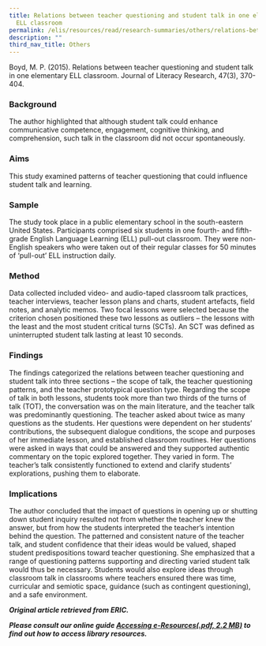 ```yaml
---
title: Relations between teacher questioning and student talk in one elementary
  ELL classroom
permalink: /elis/resources/read/research-summaries/others/relations-between-teacher-questioning-student-talk/
description: ""
third_nav_title: Others
---
```

Boyd, M. P. (2015). Relations between teacher questioning and student talk in one elementary ELL classroom. Journal of Literacy Research, 47(3), 370-404.

### Background

The author highlighted that although student talk could enhance communicative competence, engagement, cognitive thinking, and comprehension, such talk in the classroom did not occur spontaneously.

### Aims

This study examined patterns of teacher questioning that could influence student talk and learning.

### Sample

The study took place in a public elementary school in the south-eastern United States. Participants comprised six students in one fourth- and fifth-grade English Language Learning (ELL) pull-out classroom. They were non-English speakers who were taken out of their regular classes for 50 minutes of ‘pull-out’ ELL instruction daily.

### Method

Data collected included video- and audio-taped classroom talk practices, teacher interviews, teacher lesson plans and charts, student artefacts, field notes, and analytic memos. Two focal lessons were selected because the criterion chosen positioned these two lessons as outliers – the lessons with the least and the most student critical turns (SCTs). An SCT was defined as uninterrupted student talk lasting at least 10 seconds.

### Findings

The findings categorized the relations between teacher questioning and student talk into three sections – the scope of talk, the teacher questioning patterns, and the teacher prototypical question type. Regarding the scope of talk in both lessons, students took more than two thirds of the turns of talk (TOT), the conversation was on the main literature, and the teacher talk was predominantly questioning. The teacher asked about twice as many questions as the students. Her questions were dependent on her students’ contributions, the subsequent dialogue conditions, the scope and purposes of her immediate lesson, and established classroom routines. Her questions were asked in ways that could be answered and they supported authentic commentary on the topic explored together. They varied in form. The teacher’s talk consistently functioned to extend and clarify students’ explorations, pushing them to elaborate.

### Implications

The author concluded that the impact of questions in opening up or shutting down student inquiry resulted not from whether the teacher knew the answer, but from how the students interpreted the teacher’s intention behind the question. The patterned and consistent nature of the teacher talk, and student confidence that their ideas would be valued, shaped student predispositions toward teacher questioning. She emphasized that a range of questioning patterns supporting and directing varied student talk would thus be necessary. Students would also explore ideas through classroom talk in classrooms where teachers ensured there was time, curricular and semiotic space, guidance (such as contingent questioning), and a safe environment.

_**Original article retrieved from ERIC.**_  

**_Please consult our online guide [Accessing e-Resources(.pdf, 2.2 MB)](https://academyofsingaporeteachers-moe-edu-sg-admin.cwp.sg/elis/resources/read/research-summaries/others/18e45074-6b1b-4ac7-811f-1a8da16c4f81 "Accessing e-Resources") to find out how to access library resources._**